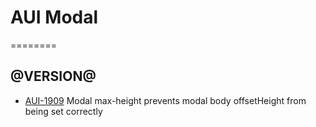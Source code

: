 # AUI Modal
========

## @VERSION@

* [AUI-1909](https://issues.liferay.com/browse/AUI-1909) Modal max-height prevents modal body offsetHeight from being set correctly